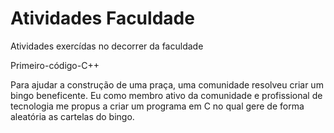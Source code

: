 # Atividades Faculdade
 Atividades exercídas no decorrer da faculdade

 Primeiro-código-C++
 
 Para ajudar a construção de uma praça, uma comunidade resolveu criar um bingo beneficente. Eu como membro ativo da comunidade e profissional de tecnologia me propus a criar um programa em C no qual gere de forma aleatória as cartelas do bingo.
